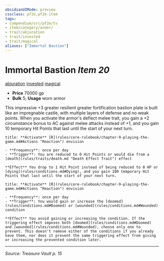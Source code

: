 ```yaml
---
obsidianUIMode: preview
cssclass: pf2e,pf2e-item
tags:
- compendium/src/pf2e/tv
- item/category/armor/
- trait/abjuration
- trait/invested
- trait/magical
aliases: ["Immortal Bastion"]
---
```

# Immortal Bastion *Item 20*  
[abjuration](abjuration.md "Abjuration School Trait")  [invested](invested.md "Invested Item Trait")  [magical](magical.md "Magical Item Trait")  

- **Price** 70000 gp
- **Bulk** 5; **Usage** worn armor

This impressive +3 greater resilient greater fortification bastion plate is built like an impregnable castle, with multiple layers of defense and no weak points. When you activate the armor's deflect melee trait, you gain a +2 circumstance bonus to AC against melee attacks instead of +1, and you gain 10 temporary Hit Points that last until the start of your next turn.

```ad-embed-ability
title: **Activate** [R](rules/core-rulebook/chapter-9-playing-the-game.md#Actions "Reaction") envision

- **Frequency**: once per day
- **Trigger**: You are reduced to 0 Hit Points or would die from a [death](rules/traits/death.md "Death Effect Trait") effect

**Effect** You drop to 1 Hit Point instead of being reduced to 0 HP or [dying](rules/conditions.md#Dying), and you gain 100 temporary Hit Points that last until the start of your next turn.
```

```ad-embed-ability
title: **Activate** [R](rules/core-rulebook/chapter-9-playing-the-game.md#Actions "Reaction") envision

- **Frequency**: once per day
- **Trigger**: You would gain or increase the [doomed](rules/conditions.md#Doomed) or [wounded](rules/conditions.md#Wounded) condition

**Effect** You avoid gaining or increasing the condition. If the triggering effect imposes both [doomed](rules/conditions.md#Doomed) and [wounded](rules/conditions.md#Wounded), choose only one to prevent. This doesn't remove either of the conditions if you already have them, nor does it prevent the same triggering effect from giving or increasing the prevented condition later.
```


---
*Source: Treasure Vault p. 15*